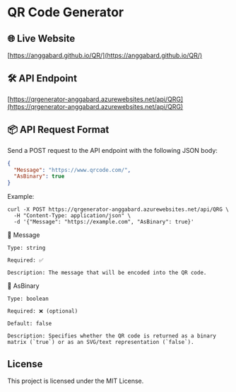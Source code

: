 ﻿# QR Code Generator

## 🌐 Live Website
[https://anggabard.github.io/QR/](https://anggabard.github.io/QR/)

## 🛠️ API Endpoint
[https://qrgenerator-anggabard.azurewebsites.net/api/QRG](https://qrgenerator-anggabard.azurewebsites.net/api/QRG)

## 📦 API Request Format

Send a POST request to the API endpoint with the following JSON body:

```json
{
  "Message": "https://www.qrcode.com/",
  "AsBinary": true
}
```

Example:
```
curl -X POST https://qrgenerator-anggabard.azurewebsites.net/api/QRG \
  -H "Content-Type: application/json" \
  -d '{"Message": "https://example.com", "AsBinary": true}'
```

🔹 Message  

	Type: string  

	Required: ✅  

	Description: The message that will be encoded into the QR code.  


🔹 AsBinary  

	Type: boolean  

	Required: ❌ (optional)  

	Default: false  

	Description: Specifies whether the QR code is returned as a binary matrix (`true`) or as an SVG/text representation (`false`).  



## License

This project is licensed under the MIT License.